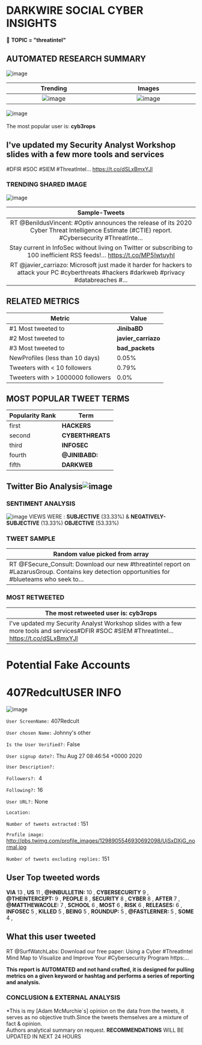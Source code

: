 # DARKWIRE SOCIAL CYBER INSIGHTS 
&#x1F34E; **TOPIC = "threatintel"**

## AUTOMATED RESEARCH SUMMARY
  ![image](darkLogo.png)   

|  Trending  |   Images | 
:-------------------------:|:-------------------------:
|  ![image](assets/threatintel/imageFile1.jpg)     <img width=200/> | ![image](assets/threatintel/imageFile2.jpg) <img width=200/> |   
 
 
![image](assets/threatintel/TWEETS.png)
<br></br>
The most popular user is: **cyb3rops**  
 

## I've updated my Security Analyst Workshop slides with a few more tools and services

#DFIR #SOC #SIEM #ThreatIntel… https://t.co/dSLxBmxYJl 

  




### TRENDING SHARED IMAGE

![image](assets/threatintel/twitterPostedImage.png)



|                **Sample-Tweets**        |
| :-------------: |
| RT @BenildusVincent: #Optiv announces the release of its 2020 Cyber Threat Intelligence Estimate (#CTIE) report. #Cybersecurity #ThreatInte… |
| Stay current in InfoSec without living on Twitter or subscribing to 100 inefficient RSS feeds!… https://t.co/MP5IwtuyhI |
| RT @javier_carriazo: Microsoft just made it harder for hackers to attack your PC  #cyberthreats #hackers  #darkweb #privacy #databreaches #… |

## RELATED METRICS<br>
| Metric | Value |
| ------------- | ------------- |
| #1 Most tweeted to  | **JinibaBD** |
| #2 Most tweeted to  | **javier_carriazo** |
| #3 Most tweeted to  | **bad_packets** |
| NewProfiles (less than 10 days) | 0.05%  |
| Tweeters with < 10 followers  | 0.79%|
| Tweeters with > 1000000 followers  | 0.0%  |



## MOST POPULAR TWEET TERMS 


| Popularity Rank  | Term |
| ------------- | ------------- |
| first  | **HACKERS**  |
| second  | **CYBERTHREATS**  |
| third  | **INFOSEC** |
| fourth  | **@JINIBABD:**  |
| fifth  | **DARKWEB**  |


## Twitter Bio Analysis![image](assets/threatintel/BIO.png)
### SENTIMENT ANALYSIS
![image](assets/threatintel/sentiment.png)
VIEWS WERE : **SUBJECTIVE**  (33.33%) & **NEGATIVELY-SUBJECTIVE** (13.33%) **OBJECTIVE** (53.33%)

### TWEET SAMPLE 
| Random value picked from array |
| ------------- |
|RT @FSecure_Consult: Download our new #threatintel report on #LazarusGroup. Contains key detection opportunities for #blueteams who seek to… |

### MOST RETWEETED 

| The most retweeted user is: **cyb3rops**  |
| ------------- |
| I've updated my Security Analyst Workshop slides with a few more tools and services#DFIR #SOC #SIEM #ThreatIntel… https://t.co/dSLxBmxYJl |

# Potential Fake Accounts
 
# 407RedcultUSER INFO
![image](http://pbs.twimg.com/profile_images/1298905546930692098/UjSxDXjG_normal.jpg)
 
`User ScreenName:` 407Redcult 
 
`User chosen Name:` Johnny's other 
 
`Is the User Verified?:` False 
 
`User signup date?:` Thu Aug 27 08:46:54 +0000 2020 
 
`User Description?:`  
 
`Followers?: `4 
 
`Following?:` 16 
 
`User URL?:` None 
 
`Location:`  
 
`Number of tweets extracted`  : 151 
 
`Profile image:` http://pbs.twimg.com/profile_images/1298905546930692098/UjSxDXjG_normal.jpg 
 
`Number of tweets excluding replies:` 151 
 

 

 
## User Top tweeted words 
 
**VIA** 13 , **US** 11 , **@HNBULLETIN:** 10 , **CYBERSECURITY** 9 , **@THEINTERCEPT:** 9 , **PEOPLE** 8 , **SECURITY** 8 , **CYBER** 8 , **AFTER** 7 , **@MATTHEWACOLE:** 7 , **SCHOOL** 6 , **MOST** 6 , **RISK** 6 , **RELEASES:** 6 , **INFOSEC** 5 , **KILLED** 5 , **BEING** 5 , **ROUNDUP:** 5 , **@FASTLERNER:** 5 , **SOME** 4 , 
 
## What this user tweeted
 
RT @SurfWatchLabs: Download our free paper: Using a Cyber #ThreatIntel Mind Map to Visualize and Improve Your #Cybersecurity Program https:…
 

<b> This report is AUTOMATED and not hand crafted, it is designed for pulling metrics on a given keyword or hashtag and performs a series of reporting and analysis.</b>  
### CONCLUSION & EXTERNAL ANALYSIS

*This is my [Adam McMurchie`s] opinion on the data from the tweets, it serves as no objective truth.Since the tweets themselves are a mixture of fact & opinion.<br>
Authors analytical summary on request.
**RECOMMENDATIONS** WILL BE UPDATED IN NEXT  24 HOURS <br>